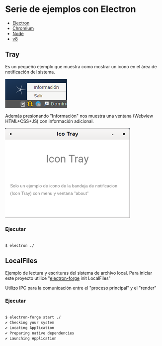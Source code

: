 # Serie de ejemplos con Electron

 * [Electron](https://electronjs.org)
 * [Chromium](https://www.chromium.org/)
 * [Node](https://nodejs.org/es/)
 * [v8](https://v8.dev/)

## Tray
Es un pequeño ejemplo que muestra como mostrar un icono en el área de
notificación del sistema.

![tray](./Tray/screenshot/screenshot_01.png)

Además presionando "Información" nos muestra una ventana (Webview HTML+CSS+JS) con
información adicional.

![about](./Tray/screenshot/screenshot_02.png)

### Ejecutar
<code>
$ electron ./
</code>

## LocalFiles
Ejemplo de lectura y escrituras del sistema de archivo local. Para iniciar este
proyecto utilice "[electron-forge](https://electronforge.io/) init LocalFiles"

Utilizo IPC para la comunicación entre el "proceso principal" y el "render"

### Ejecutar
<code>
$ electron-forge start ./
✔ Checking your system
✔ Locating Application
✔ Preparing native dependencies
✔ Launching Application
</code>
